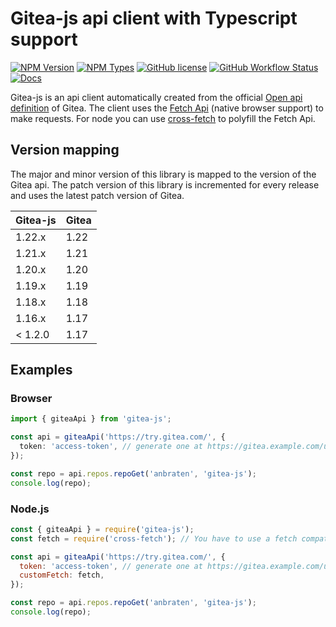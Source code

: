 # Gitea-js api client with Typescript support

[![NPM Version](https://img.shields.io/npm/v/gitea-js)](https://www.npmjs.com/package/gitea-js)
[![NPM Types](https://img.shields.io/npm/types/gitea-js)](https://anbraten.github.io/gitea-js/)
[![GitHub license](https://img.shields.io/github/license/anbraten/gitea-js)](https://github.com/anbraten/gitea-js/blob/main/LICENSE)
[![GitHub Workflow Status](https://img.shields.io/github/workflow/status/anbraten/gitea-js/Release)](https://github.com/anbraten/gitea-js/actions)
[![Docs](https://img.shields.io/badge/Docs-up_to_date-brightgreen)](https://anbraten.github.io/gitea-js/)

Gitea-js is an api client automatically created from the official [Open api definition](https://gitea.com/swagger.v1.json) of Gitea. The client uses the [Fetch Api](https://developer.mozilla.org/en-US/docs/Web/API/Fetch_API) (native browser support) to make requests. For node you can use [cross-fetch](https://www.npmjs.com/package/cross-fetch) to polyfill the Fetch Api.

## Version mapping

The major and minor version of this library is mapped to the version of the Gitea api. The patch version of this library is incremented for every release and uses the latest patch version of Gitea.

| Gitea-js | Gitea |
| -------- | ----- |
| 1.22.x   | 1.22  |
| 1.21.x   | 1.21  |
| 1.20.x   | 1.20  |
| 1.19.x   | 1.19  |
| 1.18.x   | 1.18  |
| 1.16.x   | 1.17  |
| < 1.2.0  | 1.17  |

## Examples

### Browser

```ts
import { giteaApi } from 'gitea-js';

const api = giteaApi('https://try.gitea.com/', {
  token: 'access-token', // generate one at https://gitea.example.com/user/settings/applications
});

const repo = api.repos.repoGet('anbraten', 'gitea-js');
console.log(repo);
```

### Node.js

```js
const { giteaApi } = require('gitea-js');
const fetch = require('cross-fetch'); // You have to use a fetch compatible polyfill like cross-fetch for Node.JS

const api = giteaApi('https://try.gitea.com/', {
  token: 'access-token', // generate one at https://gitea.example.com/user/settings/applications
  customFetch: fetch,
});

const repo = api.repos.repoGet('anbraten', 'gitea-js');
console.log(repo);
```
